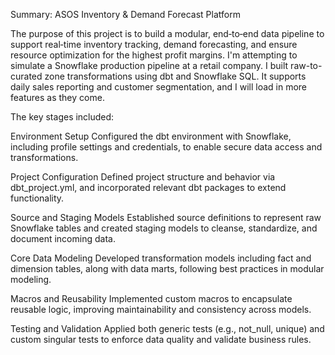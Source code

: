 Summary: ASOS Inventory & Demand Forecast Platform

The purpose of this project is to build a modular, end‑to‑end data pipeline to support real‑time inventory tracking, demand forecasting, and ensure resource optimization for the highest profit margins. I'm attempting to simulate a Snowflake production pipeline at a retail company. I built raw-to-curated zone transformations using dbt and Snowflake SQL. It supports daily sales reporting and customer segmentation, and I will load in more features as they come.

The key stages included:

Environment Setup
Configured the dbt environment with Snowflake, including profile settings and credentials, to enable secure data access and transformations.

Project Configuration
Defined project structure and behavior via dbt_project.yml, and incorporated relevant dbt packages to extend functionality.

Source and Staging Models
Established source definitions to represent raw Snowflake tables and created staging models to cleanse, standardize, and document incoming data.

Core Data Modeling
Developed transformation models including fact and dimension tables, along with data marts, following best practices in modular modeling.

Macros and Reusability
Implemented custom macros to encapsulate reusable logic, improving maintainability and consistency across models.

Testing and Validation
Applied both generic tests (e.g., not_null, unique) and custom singular tests to enforce data quality and validate business rules.